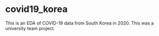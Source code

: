 # covid19_korea
This is an EDA of COVID-19 data from South Korea in 2020. This was a university team project. 
